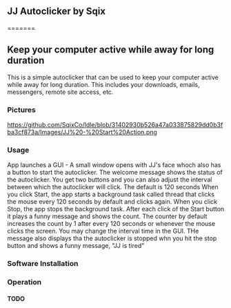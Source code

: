 ## JJ Autoclicker by Sqix
=======

## Keep your computer active while away for long duration
This is a simple autoclicker that can be used to keep your computer active while away for long duration. This includes your downloads, emails, messengers, remote site access, etc.

### Pictures
https://github.com/SqixCo/Idle/blob/31402930b526a47a033875829dd0b3fba3cf873a/Images/JJ%20-%20Start%20Action.png


### Usage
 App launches a GUI -  A small window opens with JJ's face whoch also has a button to start the autoclicker. 
 The welcome message shows the status of the autoclicker.
 You get two buttons and you can also adjust the interval between which the autoclicker will click. The default is 120 seconds
 When you click Start, the app starts a background task called thread that clicks the mouse every 120 seconds by default and clicks again. 
 When you click Stop, the app stops the background task.
 After each click of the Start button it plays a funny message and shows the count. The counter by default increases the count by 1 after every 120 seconds or whenever the mouse clicks the screen. You may change the interval time in the GUI.
 THe message also displays tha the autoclicker is stopped whn you hit the stop button and shows a funny message, "JJ is tired"



### Software Installation


### Operation



#### TODO
